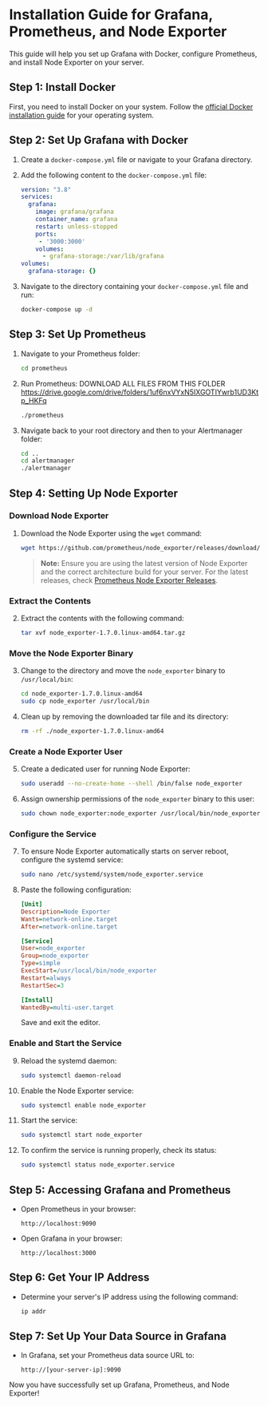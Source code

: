 # Installation Guide for Grafana, Prometheus, and Node Exporter

This guide will help you set up Grafana with Docker, configure Prometheus, and install Node Exporter on your server.

## Step 1: Install Docker

First, you need to install Docker on your system. Follow the [official Docker installation guide](https://docs.docker.com/get-docker/) for your operating system.

## Step 2: Set Up Grafana with Docker

1. Create a `docker-compose.yml` file or navigate to your Grafana directory.

2. Add the following content to the `docker-compose.yml` file:

    ```yaml
    version: "3.8"
    services:
      grafana:
        image: grafana/grafana
        container_name: grafana
        restart: unless-stopped
        ports:
         - '3000:3000'
        volumes:
          - grafana-storage:/var/lib/grafana
    volumes:
      grafana-storage: {}
    ```

3. Navigate to the directory containing your `docker-compose.yml` file and run:

    ```bash
    docker-compose up -d
    ```

## Step 3: Set Up Prometheus

1. Navigate to your Prometheus folder:

    ```bash
    cd prometheus
    ```

2. Run Prometheus:
    DOWNLOAD ALL FILES FROM THIS FOLDER https://drive.google.com/drive/folders/1uf6nxVYxN5IXGOTIYwrb1UD3Ktp_HKFq
    ```bash
    ./prometheus
    ```

3. Navigate back to your root directory and then to your Alertmanager folder:

    ```bash
    cd ..
    cd alertmanager
    ./alertmanager
    ```

## Step 4: Setting Up Node Exporter

### Download Node Exporter

1. Download the Node Exporter using the `wget` command:

    ```bash
    wget https://github.com/prometheus/node_exporter/releases/download/v1.7.0/node_exporter-1.7.0.linux-amd64.tar.gz
    ```

    > **Note:** Ensure you are using the latest version of Node Exporter and the correct architecture build for your server. For the latest releases, check [Prometheus Node Exporter Releases](https://github.com/prometheus/node_exporter/releases).

### Extract the Contents

2. Extract the contents with the following command:

    ```bash
    tar xvf node_exporter-1.7.0.linux-amd64.tar.gz
    ```

### Move the Node Exporter Binary

3. Change to the directory and move the `node_exporter` binary to `/usr/local/bin`:

    ```bash
    cd node_exporter-1.7.0.linux-amd64
    sudo cp node_exporter /usr/local/bin
    ```

4. Clean up by removing the downloaded tar file and its directory:

    ```bash
    rm -rf ./node_exporter-1.7.0.linux-amd64
    ```

### Create a Node Exporter User

5. Create a dedicated user for running Node Exporter:

    ```bash
    sudo useradd --no-create-home --shell /bin/false node_exporter
    ```

6. Assign ownership permissions of the `node_exporter` binary to this user:

    ```bash
    sudo chown node_exporter:node_exporter /usr/local/bin/node_exporter
    ```

### Configure the Service

7. To ensure Node Exporter automatically starts on server reboot, configure the systemd service:

    ```bash
    sudo nano /etc/systemd/system/node_exporter.service
    ```

8. Paste the following configuration:

    ```ini
    [Unit]
    Description=Node Exporter
    Wants=network-online.target
    After=network-online.target

    [Service]
    User=node_exporter
    Group=node_exporter
    Type=simple
    ExecStart=/usr/local/bin/node_exporter
    Restart=always
    RestartSec=3

    [Install]
    WantedBy=multi-user.target
    ```

    Save and exit the editor.

### Enable and Start the Service

9. Reload the systemd daemon:

    ```bash
    sudo systemctl daemon-reload
    ```

10. Enable the Node Exporter service:

    ```bash
    sudo systemctl enable node_exporter
    ```

11. Start the service:

    ```bash
    sudo systemctl start node_exporter
    ```

12. To confirm the service is running properly, check its status:

    ```bash
    sudo systemctl status node_exporter.service
    ```

## Step 5: Accessing Grafana and Prometheus

- Open Prometheus in your browser:

    ```
    http://localhost:9090
    ```

- Open Grafana in your browser:

    ```
    http://localhost:3000
    ```

## Step 6: Get Your IP Address

- Determine your server's IP address using the following command:

    ```bash
    ip addr
    ```

## Step 7: Set Up Your Data Source in Grafana

- In Grafana, set your Prometheus data source URL to:

    ```
    http://[your-server-ip]:9090
    ```

Now you have successfully set up Grafana, Prometheus, and Node Exporter!
